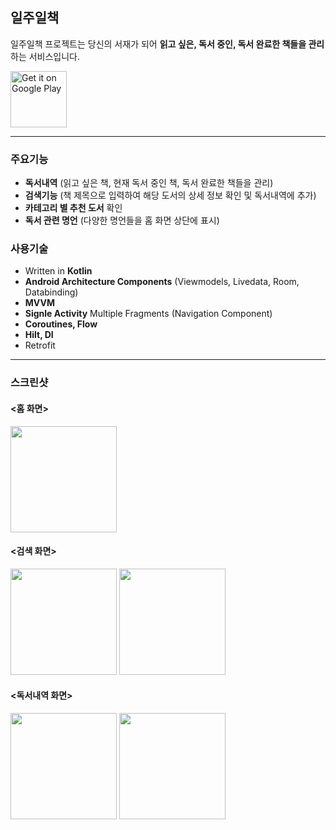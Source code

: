 ## 일주일책
일주일책 프로젝트는 당신의 서재가 되어 **읽고 싶은, 독서 중인, 독서 완료한 책들을 관리**하는 서비스입니다.

<a href='https://play.google.com/store/apps/details?id=com.lee.oneweekonebook'><img alt='Get it on Google Play' src='https://play.google.com/intl/en_us/badges/images/generic/en_badge_web_generic.png' height=90px/></a>

* * *
### 주요기능
- **독서내역** (읽고 싶은 책, 현재 독서 중인 책, 독서 완료한 책들을 관리)
- **검색기능** (책 제목으로 입력하여 해당 도서의 상세 정보 확인 및 독서내역에 추가)
- **카테고리 별 추천 도서** 확인
- **독서 관련 명언** (다양한 명언들을 홈 화면 상단에 표시)

### 사용기술
- Written in **Kotlin**
- **Android Architecture Components** (Viewmodels, Livedata, Room, Databinding)
- **MVVM**
- **Signle Activity** Multiple Fragments (Navigation Component)
- **Coroutines, Flow**
- **Hilt, DI**
- Retrofit


***
### 스크린샷

#### <홈 화면>

<p float="left">
  <img src="https://play-lh.googleusercontent.com/dk4OvcNqQMy1el0Buqg4bleR9ZcgkU0hRChkPIhIJHxdAV-lykVnTaC6IWfoOUA8PUDD=w1920-h892-rw" width="170" />
</p>

#### <검색 화면>

<p float="left">
  <img src="https://play-lh.googleusercontent.com/XG156B7BMkh56iDJoRrbPIubIdp9IsQYEhqdKGjn607rKr5cjxTdZ_eKWgu4Zcpd29s=w1920-h892-rw" width="170" />
  <img src="https://play-lh.googleusercontent.com/Em8dWQZYLGCSrM0b8MShC0t5DpcRxJaFmuXrSeaQ9MVbHFCtgDRVNyc4qr4pH-tebQ=w1920-h892-rw" width="170" /> 
</p>
                                                                                                                               
#### <독서내역 화면>

<p float="left">
  <img src="https://play-lh.googleusercontent.com/2eY9Gh3QEdI7Ni_-rsaEG7AOa_Hv_DMW9tStNpQXwd-erro2wfH56uepMVAByd-3oEc=w1920-h892-rw" width="170" />
  <img src="https://play-lh.googleusercontent.com/XeF5cO76xnSZZFIMWr7vmOJnsclTAlRLCFRsKvtbEeXVqehHw-2Sz2p-nGhX4vP5V4M=w1920-h892-rw" width="170" /> 
</p>

